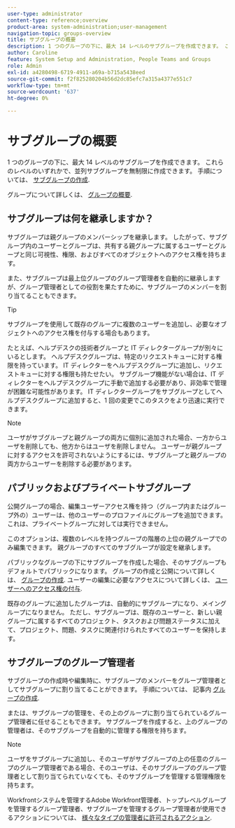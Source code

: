 ```yaml
---
user-type: administrator
content-type: reference;overview
product-area: system-administration;user-management
navigation-topic: groups-overview
title: サブグループの概要
description: 1 つのグループの下に、最大 14 レベルのサブグループを作成できます。 これらのレベルのいずれかで、並列サブグループを無制限に作成できます。
author: Caroline
feature: System Setup and Administration, People Teams and Groups
role: Admin
exl-id: a4280498-6719-4911-a69a-b715a5438eed
source-git-commit: f2f825280204b56d2dc85efc7a315a4377e551c7
workflow-type: tm+mt
source-wordcount: '637'
ht-degree: 0%

---
```


# サブグループの概要

1 つのグループの下に、最大 14 レベルのサブグループを作成できます。 これらのレベルのいずれかで、並列サブグループを無制限に作成できます。 手順については、 [サブグループの作成](../../../administration-and-setup/manage-groups/create-and-manage-subgroups/create-a-subgroup.md).

グループについて詳しくは、 [グループの概要](../../../administration-and-setup/manage-groups/groups-overview/groups.md).

## サブグループは何を継承しますか？

サブグループは親グループのメンバーシップを継承します。 したがって、サブグループ内のユーザーとグループは、共有する親グループに属するユーザーとグループと同じ可視性、権限、およびすべてのオブジェクトへのアクセス権を持ちます。

また、サブグループは最上位グループのグループ管理者を自動的に継承しますが、グループ管理者としての役割を果たすために、サブグループのメンバーを割り当てることもできます。

>[!TIP]
>
>サブグループを使用して既存のグループに複数のユーザーを追加し、必要なオブジェクトへのアクセス権を付与する場合もあります。
>
>たとえば、ヘルプデスクの技術者グループと IT ディレクターグループが別々にいるとします。 ヘルプデスクグループは、特定のリクエストキューに対する権限を持っています。 IT ディレクターをヘルプデスクグループに追加し、リクエストキューに対する権限も持たせたい。 サブグループ機能がない場合は、IT ディレクターをヘルプデスクグループに手動で追加する必要があり、非効率で管理が困難な可能性があります。 IT ディレクターグループをサブグループとしてヘルプデスクグループに追加すると、1 回の変更でこのタスクをより迅速に実行できます。

>[!NOTE]
>
>ユーザがサブグループと親グループの両方に個別に追加された場合、一方からユーザを削除しても、他方からはユーザを削除しません。 ユーザーが親グループに対するアクセスを許可されないようにするには、サブグループと親グループの両方からユーザーを削除する必要があります。

## パブリックおよびプライベートサブグループ

公開グループの場合、編集ユーザーアクセス権を持つ（グループ内またはグループ外の）ユーザーは、他のユーザーのプロファイルにグループを追加できます。 これは、プライベートグループに対しては実行できません。

このオプションは、複数のレベルを持つグループの階層の上位の親グループでのみ編集できます。 親グループのすべてのサブグループが設定を継承します。

パブリックなグループの下にサブグループを作成した場合、そのサブグループもデフォルトでパブリックになります。 グループの作成と公開について詳しくは、 [グループの作成](../../../administration-and-setup/manage-groups/create-and-manage-groups/create-a-group.md). ユーザーの編集に必要なアクセスについて詳しくは、 [ユーザーへのアクセス権の付与](../../../administration-and-setup/add-users/configure-and-grant-access/grant-access-other-users.md).

既存のグループに追加したグループは、自動的にサブグループになり、メイングループになりません。 ただし、サブグループは、既存のユーザーと、新しい親グループに属するすべてのプロジェクト、タスクおよび問題ステータスに加えて、プロジェクト、問題、タスクに関連付けられたすべてのユーザーを保持します。

## サブグループのグループ管理者

<!--
Group Admins of a subgroup can't manage statuses or project preferences of the subgroup YET (Sprint 22/Oct 28, 2020)</p>
-->

サブグループの作成時や編集時に、サブグループのメンバーをグループ管理者としてサブグループに割り当てることができます。 手順については、 [](../../../administration-and-setup/manage-groups/create-and-manage-groups/create-a-group.md#create) 記事内 [グループの作成](../../../administration-and-setup/manage-groups/create-and-manage-groups/create-a-group.md).

または、サブグループの管理を、その上のグループに割り当てられているグループ管理者に任せることもできます。 サブグループを作成すると、上のグループの管理者は、そのサブグループを自動的に管理する権限を持ちます。

>[!NOTE]
>
>ユーザをサブグループに追加し、そのユーザがサブグループの上の任意のグループのグループ管理者である場合、そのユーザは、そのサブグループのグループ管理者として割り当てられていなくても、そのサブグループを管理する管理権限を持ちます。

Workfrontシステムを管理するAdobe Workfront管理者、トップレベルグループを管理するグループ管理者、サブグループを管理するグループ管理者が使用できるアクションについては、 [様々なタイプの管理者に許可されるアクション](../../../administration-and-setup/manage-groups/group-roles/group-actions-allowed-different-types-admins.md).
